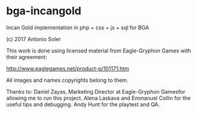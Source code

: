 # bga-incangold
Incan Gold implementation in php + css + js + sql for BGA

(c) 2017 Antonio Soler

This work is done using licensed material from Eagle-Gryphon Games with their agreement:

http://www.eaglegames.net/product-p/101171.htm   

All images and names copyrights belong to them.

Thanks to: Daniel Zayas, Marketing Director at Eagle-Gryphon Gamesfor allowing me to run this project. 
Alena Laskava and Emmanuel Collin for the useful tips and debugging. 
Andy Hunt for the playtest and QA.
